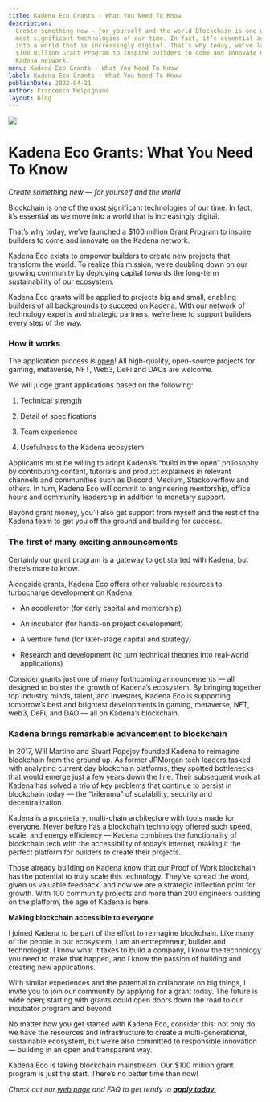 ```yaml
---
title: Kadena Eco Grants - What You Need To Know
description:
  Create something new — for yourself and the world Blockchain is one of the
  most significant technologies of our time. In fact, it’s essential as we move
  into a world that is increasingly digital. That’s why today, we’ve launched a
  $100 million Grant Program to inspire builders to come and innovate on the
  Kadena network.
menu: Kadena Eco Grants - What You Need To Know
label: Kadena Eco Grants - What You Need To Know
publishDate: 2022-04-21
author: Francesco Melpignano
layout: blog
---
```


![](/assets/blog/0_32R3zmCL7LfiYyED.png)

# Kadena Eco Grants: What You Need To Know

_Create something new — for yourself and the world_

Blockchain is one of the most significant technologies of our time. In fact,
it’s essential as we move into a world that is increasingly digital.

That’s why today, we’ve launched a $100 million Grant Program to inspire
builders to come and innovate on the Kadena network.

Kadena Eco exists to empower builders to create new projects that transform the
world. To realize this mission, we’re doubling down on our growing community by
deploying capital towards the long-term sustainability of our ecosystem.

Kadena Eco grants will be applied to projects big and small, enabling builders
of all backgrounds to succeed on Kadena. With our network of technology experts
and strategic partners, we’re here to support builders every step of the way.

### How it works

The application process is
[open](https://khnrs3ltkjv.typeform.com/grant-app?typeform-source=www.google.com)!
All high-quality, open-source projects for gaming, metaverse, NFT, Web3, DeFi
and DAOs are welcome.

We will judge grant applications based on the following:

1.  Technical strength

2.  Detail of specifications

3.  Team experience

4.  Usefulness to the Kadena ecosystem

Applicants must be willing to adopt Kadena’s “build in the open” philosophy by
contributing content, tutorials and product explainers in relevant channels and
communities such as Discord, Medium, Stackoverflow and others. In turn, Kadena
Eco will commit to engineering mentorship, office hours and community leadership
in addition to monetary support.

Beyond grant money, you’ll also get support from myself and the rest of the
Kadena team to get you off the ground and building for success.

### The first of many exciting announcements

Certainly our grant program is a gateway to get started with Kadena, but there’s
more to know.

Alongside grants, Kadena Eco offers other valuable resources to turbocharge
development on Kadena:

- An accelerator (for early capital and mentorship)

- An incubator (for hands-on project development)

- A venture fund (for later-stage capital and strategy)

- Research and development (to turn technical theories into real-world
  applications)

Consider grants just one of many forthcoming announcements — all designed to
bolster the growth of Kadena’s ecosystem. By bringing together top industry
minds, talent, and investors, Kadena Eco is supporting tomorrow’s best and
brightest developments in gaming, metaverse, NFT, web3, DeFi, and DAO — all on
Kadena’s blockchain.

### Kadena brings remarkable advancement to blockchain

In 2017, Will Martino and Stuart Popejoy founded Kadena to reimagine blockchain
from the ground up. As former JPMorgan tech leaders tasked with analyzing
current day blockchain platforms, they spotted bottlenecks that would emerge
just a few years down the line. Their subsequent work at Kadena has solved a
trio of key problems that continue to persist in blockchain today — the
“trilemma” of scalability, security and decentralization.

Kadena is a proprietary, multi-chain architecture with tools made for everyone.
Never before has a blockchain technology offered such speed, scale, and energy
efficiency — Kadena combines the functionality of blockchain tech with the
accessibility of today’s internet, making it the perfect platform for builders
to create their projects.

Those already building on Kadena know that our Proof of Work blockchain has the
potential to truly scale this technology. They’ve spread the word, given us
valuable feedback, and now we are a strategic inflection point for growth. With
100 community projects and more than 200 engineers building on the platform, the
age of Kadena is here.

**Making blockchain accessible to everyone**

I joined Kadena to be part of the effort to reimagine blockchain. Like many of
the people in our ecosystem, I am an entrepreneur, builder and technologist. I
know what it takes to build a company, I know the technology you need to make
that happen, and I know the passion of building and creating new applications.

With similar experiences and the potential to collaborate on big things, I
invite you to join our community by applying for a grant today. The future is
wide open; starting with grants could open doors down the road to our incubator
program and beyond.

No matter how you get started with Kadena Eco, consider this: not only do we
have the resources and infrastructure to create a multi-generational,
sustainable ecosystem, but we’re also committed to responsible innovation —
building in an open and transparent way.

Kadena Eco is taking blockchain mainstream. Our $100 million grant program is
just the start. There’s no better time than now!

_Check out our [web page](https://kadena.io/eco/) and FAQ to get ready to
**[apply today.](https://khnrs3ltkjv.typeform.com/grant-app?typeform-source=www.google.com)**_
